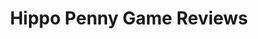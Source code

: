 ---
title: Hippo Penny Game Reviews
layout: scoredetail
permalink: /meta-score/mass-effect-3
header:
  teaser: /assets/images/mass-effect-3.jpg
  video:
    id: AluTOOCVXVQ
    provider: youtube
---